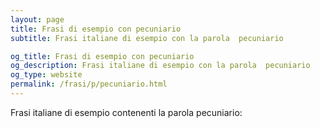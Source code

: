 ```yaml
---
layout: page
title: Frasi di esempio con pecuniario 
subtitle: Frasi italiane di esempio con la parola  pecuniario

og_title: Frasi di esempio con pecuniario 
og_description: Frasi italiane di esempio con la parola  pecuniario
og_type: website
permalink: /frasi/p/pecuniario.html
---
```


Frasi italiane di esempio contenenti la parola pecuniario:


